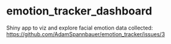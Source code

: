 # emotion_tracker_dashboard
Shiny app to viz and explore facial emotion data collected: https://github.com/AdamSpannbauer/emotion_tracker/issues/3
